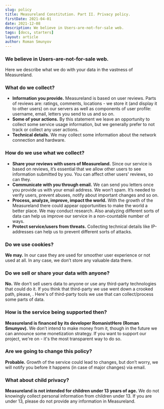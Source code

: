 ```yaml
---
slug: policy
title: Measureland Constitution. Part II. Privacy policy.
firstDate: 2021-04-01
date: 2021-12-08
description: We believe in Users-are-not-for-sale web.
tags: [docs, starters]
layout: article
author: Roman Smunyov
---
```


<script>
    import TextLink from "$lib/components/ui-elements/TextLink.svelte";
    import Summary from "$lib/components/Article/Summary.svelte";
</script>

### We believe in Users-are-not-for-sale web.
Here we describe what we do with your data in the vastness of Measureland.

<Summary
    text="We are collecting and storing only the data you provide us with (plus a few technical things) and using within our service only. No selling."
/>

### What do we collect?
- **Information you provide.** Measureland is based on user reviews. Parts of reviews are: ratings, comments, locations - we store it (and display it to other users) on our servers as well as components of user profile: username, email, letters you send to us and so on.
- **Some of your actions.** By this statement we leave an opportunity to collect some service usage information, but we generally prefer to not track or collect any user actions. <TextLink href="../tutorial/#data-collection" blank={false} text="Learn more." />
- **Technical details.** We may collect some information about the network connection and hardware.

### How do we use what we collect?
- **Share your reviews with users of Measureland.** Since our service is based on reviews, it’s essential that we allow other users to see information submitted by you. You can affect other users' reviews, so can they.
- **Communicate with you through email.** We can send you letters once you provide us with your email address. We won’t spam. It’s needed to verify users, prevent abuses, notify about important changes and so on.
- **Process, analyze, improve, impact the world.** With the growth of the Measureland there could appear opportunities to make the world a better place. We may conduct research. Also analyzing different sorts of data can help us improve our service in a non-countable number of ways.
- **Protect service/users from threats.** Collecting technical details like IP-addresses can help us to prevent different sorts of attacks.

### Do we use cookies?
**We may.** In our case they are used for smoother user experience or not used at all. In any case, we don’t store any valuable data there.

### Do we sell or share your data with anyone?
**No.** We don’t sell users data to anyone or use any third-party technologies that could do it. If you think that third-party we use went down a crooked path, please, <TextLink href="mailto:support@measureland.org" text="contact us" />. Here's <TextLink href="https://github.com/RomanistHere/Measureland/wiki/Privacy-of-3rd-party-tools" blank={true} text="a full list" /> of third-party tools we use that can collect/process some parts of data.

### How is the service being supported then?
**Measureland is financed by its developer RomanistHere (Roman Smunyov).** We don’t intend to make money from it, though in the future we can announce some monetization strategy. If you want to support our project, we're on <TextLink href="https://opencollective.com/measureland" blank={true} text="Open Collective" /> - it's the most transparent way to do so.

### Are we going to change this policy?
**Probable.** Growth of the service could lead to changes, but don’t worry, we will notify you before it happens (in case of major changes) via email.

### What about child privacy?
**Measureland is not intended for children under 13 years of age.** We do not knowingly collect personal information from children under 13. If you are under 13, please do not provide any information in Measureland.
